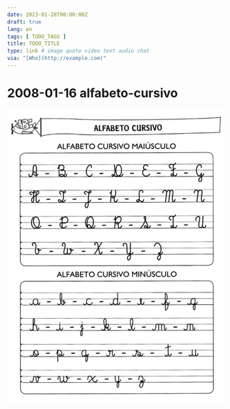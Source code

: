 ```yaml
---
date: 2023-01-28T00:00:00Z
draft: true
lang: en
tags: [ TODO_TAGS ]
title: TODO_TITLE
type: link # image quote video text audio chat
via: "[Who](http://example.com)"
---
```



# 2008-01-16 alfabeto-cursivo


![2008-01-16 alfabeto-cursivo](2008-01-16%20alfabeto-cursivo.jpeg)

